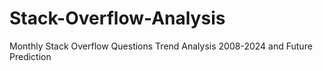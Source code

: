 # Stack-Overflow-Analysis
Monthly Stack Overflow Questions Trend Analysis 2008-2024 and Future Prediction

